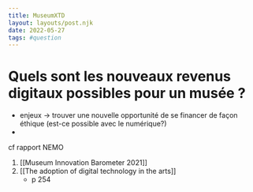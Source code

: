 ```yaml
---
title: MuseumXTD
layout: layouts/post.njk
date: 2022-05-27
tags: #question
---
```

# Quels sont les nouveaux revenus digitaux possibles pour un musée ?
- enjeux -> trouver une nouvelle opportunité de se financer de façon éthique (est-ce possible avec le numérique?)
- 

cf rapport NEMO
1. [[Museum Innovation Barometer 2021]]
2. [[The adoption of digital technology in the arts]]
	- p 254
